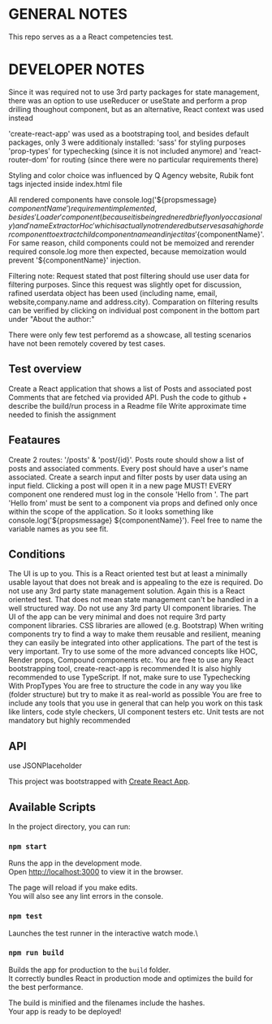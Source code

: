 # GENERAL NOTES

This repo serves as a a React competencies test.

# DEVELOPER NOTES

Since it was required not to use 3rd party packages for state management, there was an option to use useReducer or useState and perform a prop drilling thoughout component, but as an alternative, React context was used instead

'create-react-app' was used as a bootstraping tool, and besides default packages, only 3 were additionaly installed:
'sass' for styling purposes
'prop-types' for typechecking (since it is not included anymore) and
'react-router-dom' for routing (since there were no particular requirements there)

Styling and color choice was influenced by Q Agency website, Rubik font tags injected inside index.html file

All rendered components have console.log('${propsmessage} ${componentName}') requirement implemented, besides 'Loader' component (because it is being rednered briefly only occasionaly) and 'nameExtractorHoc' which is actually not rendered but serves as a high order component to extract child component name and inject it as '${componentName}'. For same reason, child components could not be memoized and rerender required console.log more then expected, because memoization would prevent '${componentName}' injection.

Filtering note: Request stated that post filtering should use user data for filtering purposes. Since this request was slightly opet for discussion, rafined userdata object has been used (including name, email, website,company.name and address.city). Comparation on filtering results can be verified by clicking on individual post component in the bottom part under "About the author:"

There were only few test perforemd as a showcase, all testing scenarios have not been remotely covered by test cases.

## Test overview

Create a React application that shows a list of Posts and associated post Comments that are fetched via provided API.
Push the code to github + describe the build/run process in a Readme file
Write approximate time needed to finish the assignment

## Feataures

Create 2 routes: '/posts' & 'post/{id}'.
Posts route should show a list of posts and associated comments. Every post should have a user's name associated.
Create a search input and filter posts by user data using an input field.
Clicking a post will open it in a new page
MUST! EVERY component one rendered must log in the console 'Hello from <insert component name>'. The part 'Hello from' must be sent to a component via props and defined only once within the scope of the application. So it looks something like console.log('${propsmessage} ${componentName}'). Feel free to name the variable names as you see fit.

## Conditions

The UI is up to you. This is a React oriented test but at least a minimally usable layout that does not break and is appealing to the eze is required.
Do not use any 3rd party state management solution. Again this is a React oriented test. That does not mean state management can't be handled in a well structured way.
Do not use any 3rd party UI component libraries. The UI of the app can be very minimal and does not require 3rd party component libraries. CSS libraries are allowed (e.g. Bootstrap)
When writing components try to find a way to make them reusable and resilient, meaning they can easily be integrated into other applications. The part of the test is very important.
Try to use some of the more advanced concepts like HOC, Render props, Compound components etc.
You are free to use any React bootstrapping tool, create-react-app is recommended
It is also highly recommended to use TypeScript. If not, make sure to use Typechecking With PropTypes
You are free to structure the code in any way you like (folder structure) but try to make it as real-world as possible
You are free to include any tools that you use in general that can help you work on this task like linters, code style checkers, UI component testers etc.
Unit tests are not mandatory but highly recommended

## API

use JSONPlaceholder

This project was bootstrapped with [Create React App](https://github.com/facebook/create-react-app).

## Available Scripts

In the project directory, you can run:

### `npm start`

Runs the app in the development mode.\
Open [http://localhost:3000](http://localhost:3000) to view it in the browser.

The page will reload if you make edits.\
You will also see any lint errors in the console.

### `npm test`

Launches the test runner in the interactive watch mode.\

### `npm run build`

Builds the app for production to the `build` folder.\
It correctly bundles React in production mode and optimizes the build for the best performance.

The build is minified and the filenames include the hashes.\
Your app is ready to be deployed!
